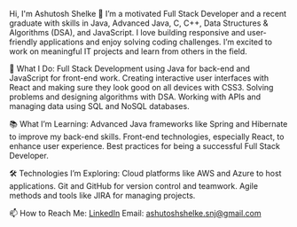 Hi, I'm Ashutosh Shelke 👋
I’m a motivated Full Stack Developer and a recent graduate with skills in Java, Advanced Java, C, C++, Data Structures & Algorithms (DSA), and JavaScript. I love building responsive and user-friendly applications and enjoy solving coding challenges. I’m excited to work on meaningful IT projects and learn from others in the field.

🌟 What I Do:
Full Stack Development using Java for back-end and JavaScript for front-end work.
Creating interactive user interfaces with React and making sure they look good on all devices with CSS3.
Solving problems and designing algorithms with DSA.
Working with APIs and managing data using SQL and NoSQL databases.

📚 What I’m Learning:
Advanced Java frameworks like Spring and Hibernate to improve my back-end skills.
Front-end technologies, especially React, to enhance user experience.
Best practices for being a successful Full Stack Developer.

🛠️ Technologies I’m Exploring:
Cloud platforms like AWS and Azure to host applications.
Git and GitHub for version control and teamwork.
Agile methods and tools like JIRA for managing projects.

📫 How to Reach Me:
[LinkedIn](https://www.linkedin.com/in/ashutosh-fullstackdeveloper)
Email: ashutoshshelke.snj@gmail.com
